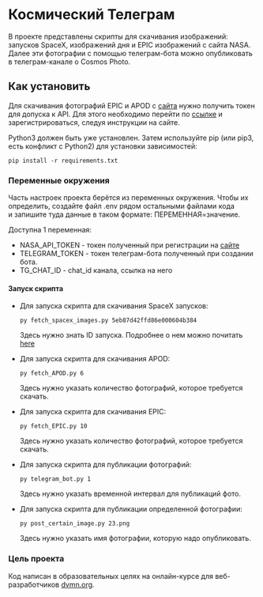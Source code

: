 # Космический Телеграм
В проекте представлены скрипты для скачивания изображений: запусков SpaceX, изображений дня и EPIC изображений с сайта NASA. Далее эти фотографии с помощью телеграм-бота можно опубликовать в телеграм-канале о Cosmos Photo.


## Как установить
Для скачивания фотографий EPIC и APOD с [сайта](https://nasa.gov/) нужно получить токен для допуска к API.
Для этого необходимо перейти по [ссылке](https://api.nasa.gov/)  и зарегистрироваться, следуя инструкции на сайте.

Python3 должен быть уже установлен. Затем используйте pip (или pip3, есть конфликт с Python2) для установки зависимостей:

```
pip install -r requirements.txt
```

### Переменные окружения
Часть настроек проекта берётся из переменных окружения. Чтобы их определить, создайте файл .env рядом остальными файлами кода  
и запишите туда данные в таком формате: ПЕРЕМЕННАЯ=значение.

Доступна 1 переменная:
* NASA_API_TOKEN - токен полученный при регистрации на [сайте](https://api.nasa.gov/)
* TELEGRAM_TOKEN - токен телеграм-бота полученный при создании бота.
* TG_CHAT_ID - chat_id канала, ссылка на него


#### Запуск скрипта
* Для запуска скрипта для скачивания SpaceX запусков:
  
   ```
  py fetch_spacex_images.py 5eb87d42ffd86e000604b384
   ```
    Здесь нужно знать ID запуска. Подробнее о нем можно почитать [here](https://github.com/r-spacex/SpaceX-API/blob/master/docs/launches/v5/all.md)
* Для запуска скрипта для скачивания APOD:  
   ```
  py fetch_APOD.py 6
   ```  
  Здесь нужно указать количество фотографий, которое требуется скачать.
* Для запуска скрипта для скачивания EPIC:
    ```
  py fetch_EPIC.py 10
    ```  
   Здесь нужно указать количество фотографий, которое требуется скачать.
* Для запуска скрипта для публикации фотографий:
  ```
  py telegram_bot.py 1
  ```
  Здесь нужно указать временной интервал для публикаций фото.
* Для запуска скрипта для публикации определенной фотографии:
  ```
  py post_certain_image.py 23.png
  ```
  Здесь нужно указать имя фотографии, которую надо опубликовать.


### Цель проекта
Код написан в образовательных целях на онлайн-курсе для веб-разработчиков [dvmn.org](https://dvmn.org/).
